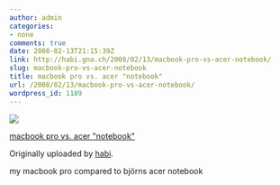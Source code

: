 ```yaml
---
author: admin
categories:
- none
comments: true
date: 2008-02-13T21:15:39Z
link: http://habi.gna.ch/2008/02/13/macbook-pro-vs-acer-notebook/
slug: macbook-pro-vs-acer-notebook
title: macbook pro vs. acer "notebook"
url: /2008/02/13/macbook-pro-vs-acer-notebook/
wordpress_id: 1189
---
```


[![](http://farm3.static.flickr.com/2289/2263735740_3b45c24418_m.jpg)](http://www.flickr.com/photos/habi/2263735740/)
   

 
  [macbook pro vs. acer "notebook"](http://www.flickr.com/photos/habi/2263735740/)
    

  Originally uploaded by [habi](http://www.flickr.com/people/habi/).
 



my macbook pro compared to björns acer notebook
  

